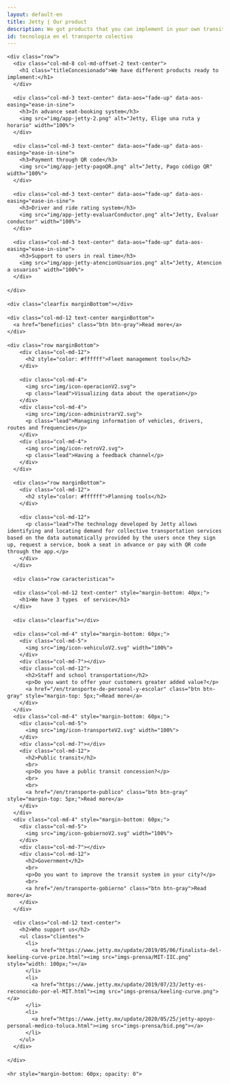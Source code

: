 ```yaml
---
layout: default-en
title: Jetty | Our product
description: We got products that you can implement in your own transit system
id: tecnologia en el transporte colectivo
---
```


<div class="container-fluid gradient">
  <div class="container concesionado">

    <div class="row">
      <div class="col-md-8 col-md-offset-2 text-center">
        <h1 class="titleConcesionado">We have different products ready to implement:</h1>
      </div>

      <div class="col-md-3 text-center" data-aos="fade-up" data-aos-easing="ease-in-sine">
        <h3>In advance seat-booking system</h3>
        <img src="img/app-jetty-2.png" alt="Jetty, Elige una ruta y horario" width="100%">
      </div>

      <div class="col-md-3 text-center" data-aos="fade-up" data-aos-easing="ease-in-sine">
        <h3>Payment through QR code</h3>
        <img src="img/app-jetty-pagoQR.png" alt="Jetty, Pago código QR" width="100%">
      </div>

      <div class="col-md-3 text-center" data-aos="fade-up" data-aos-easing="ease-in-sine">
        <h3>Driver and ride rating system</h3>
        <img src="img/app-jetty-evaluarConductor.png" alt="Jetty, Evaluar conductor" width="100%">
      </div>

      <div class="col-md-3 text-center" data-aos="fade-up" data-aos-easing="ease-in-sine">
        <h3>Support to users in real time</h3>
        <img src="img/app-jetty-atencionUsuarios.png" alt="Jetty, Atencion a usuarios" width="100%">
      </div>

    </div>

    <div class="clearfix marginBottom"></div>

    <div class="col-md-12 text-center marginBottom">
      <a href="beneficios" class="btn btn-gray">Read more</a>
    </div>

    <div class="row marginBottom">
        <div class="col-md-12">
          <h2 style="color: #ffffff">Fleet management tools</h2>
        </div>

        <div class="col-md-4">
          <img src="img/icon-operacionV2.svg">
          <p class="lead">Visualizing data about the operation</p>
        </div>
        <div class="col-md-4">
          <img src="img/icon-administrarV2.svg">
          <p class="lead">Managing information of vehicles, drivers, routes and frequencies</p>
        </div>
        <div class="col-md-4">
          <img src="img/icon-retroV2.svg">
          <p class="lead">Having a feedback channel</p>
        </div>
      </div>

      <div class="row marginBottom">
        <div class="col-md-12">
          <h2 style="color: #ffffff">Planning tools</h2>
        </div>

        <div class="col-md-12">
          <p class="lead">The technology developed by Jetty allows identifying and locating demand for collective transportation services based on the data automatically provided by the users once they sign up, request a service, book a seat in advance or pay with QR code through the app.</p>
        </div>
      </div>

      <div class="row caracteristicas">

      <div class="col-md-12 text-center" style="margin-bottom: 40px;">
        <h1>We have 3 types  of service</h1>
      </div>

      <div class="clearfix"></div>

      <div class="col-md-4" style="margin-bottom: 60px;">
        <div class="col-md-5">
          <img src="img/icon-vehiculoV2.svg" width="100%">
        </div>
        <div class="col-md-7"></div>
        <div class="col-md-12">
          <h2>Staff and school transportation</h2>
          <p>Do you want to offer your customers greater added value?</p>
          <a href="/en/transporte-de-personal-y-escolar" class="btn btn-gray" style="margin-top: 5px;">Read more</a>
        </div>
      </div>
      <div class="col-md-4" style="margin-bottom: 60px;">
        <div class="col-md-5">
          <img src="img/icon-transporteV2.svg" width="100%">
        </div>
        <div class="col-md-7"></div>
        <div class="col-md-12">
          <h2>Public transit</h2>
          <br>
          <p>Do you have a public transit concession?</p>
          <br>
          <br>
          <a href="/en/transporte-publico" class="btn btn-gray" style="margin-top: 5px;">Read more</a>
        </div>
      </div>
      <div class="col-md-4" style="margin-bottom: 60px;">
        <div class="col-md-5">
          <img src="img/icon-gobiernoV2.svg" width="100%">
        </div>
        <div class="col-md-7"></div>
        <div class="col-md-12">
          <h2>Government</h2>
          <br>
          <p>Do you want to improve the transit system in your city?</p>
          <br>
          <a href="/en/transporte-gobierno" class="btn btn-gray">Read more</a>
        </div>
      </div>

      <div class="col-md-12 text-center">
        <h2>Who support us</h2>
        <ul class="clientes">
          <li>
            <a href="https://www.jetty.mx/update/2019/05/06/finalista-del-keeling-curve-prize.html"><img src="imgs-prensa/MIT-IIC.png" style="width: 100px;"></a>
          </li>
          <li>
            <a href="https://www.jetty.mx/update/2019/07/23/Jetty-es-reconocido-por-el-MIT.html"><img src="imgs-prensa/keeling-curve.png"></a>
          </li>
          <li>
            <a href="https://www.jetty.mx/update/2020/05/25/jetty-apoyo-personal-medico-toluca.html"><img src="imgs-prensa/bid.png"></a>
          </li>
        </ul>
      </div>

    </div>

    <hr style="margin-bottom: 60px; opacity: 0">

  </div>
</div>

